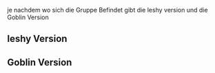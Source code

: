 
je nachdem wo sich die Gruppe Befindet gibt die leshy version und die Goblin Version



## leshy Version


## Goblin Version